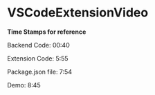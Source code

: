 # VSCodeExtensionVideo

**Time Stamps for reference**

Backend Code: 00:40

Extension Code: 5:55 

Package.json file: 7:54

Demo: 8:45
